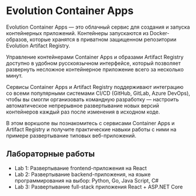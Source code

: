 # Evolution Container Apps

Evolution Container Apps — это облачный сервис для создания и запуска контейнерных приложений. Контейнеры запускаются из Docker-образов, которые хранятся в приватном защищенном репозитории Evolution Artifact Registry. 

Управление контейнерами Container Apps и образами Artifact Registry доступно в удобном русскоязычном интерфейсе, который позволяет развернуть несложное контейнерное приложение всего за несколько минут.

Сервисы Container Apps и Artifact Registry поддерживают интеграцию со всеми популярными системами CI/CD (GitHub, GitLab, Azure DevOps), чтобы вы смогли организовать командную разработку — настроить автоматическое непрерывное развертывание новых версий контейнеров каждый раз после изменения в исходном коде. 

В этом воркшопе вы познакомитесь с сервисами Container Apps и Artifact Registry и получите практические навыки работы с ними на примере развертывание типовых веб-приложений. 

## Лабораторные работы
- Lab 1: Развертывание frontend-приложения на React
- Lab 2: Развертывание backend-приложения, на языке программирования на выбор: Python, Go, Java Script, C#
- Lab 3: Развертывание full-stack приложения React + ASP.NET Core

